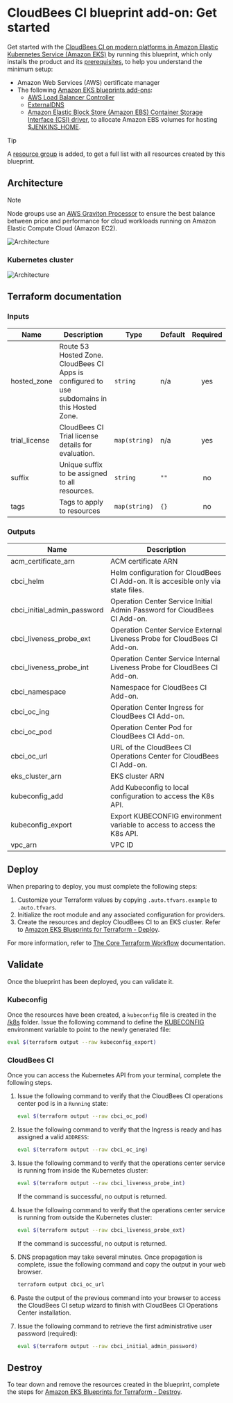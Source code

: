 # CloudBees CI blueprint add-on: Get started

Get started with the [CloudBees CI on modern platforms in Amazon Elastic Kubernetes Service (Amazon EKS)](https://docs.cloudbees.com/docs/cloudbees-ci/latest/eks-install-guide/) by running this blueprint, which only installs the product and its [prerequisites](https://docs.cloudbees.com/docs/cloudbees-ci/latest/eks-install-guide/installing-eks-using-helm#_prerequisites), to help you understand the minimum setup:

- Amazon Web Services (AWS) certificate manager
- The following [Amazon EKS blueprints add-ons](https://aws-ia.github.io/terraform-aws-eks-blueprints-addons/main/):
  - [AWS Load Balancer Controller](https://aws-ia.github.io/terraform-aws-eks-blueprints-addons/main/addons/aws-load-balancer-controller/)
  - [ExternalDNS](https://aws-ia.github.io/terraform-aws-eks-blueprints-addons/main/addons/external-dns/)
  - [Amazon Elastic Block Store (Amazon EBS) Container Storage Interface (CSI) driver](https://docs.aws.amazon.com/eks/latest/userguide/ebs-csi.html), to allocate Amazon EBS volumes for hosting [$JENKINS_HOME](https://docs.cloudbees.com/docs/cloudbees-ci/latest/backup-restore/jenkins-home).

> [!TIP]
> A [resource group](https://docs.aws.amazon.com/ARG/latest/userguide/resource-groups.html) is added, to get a full list with all resources created by this blueprint.

## Architecture

> [!NOTE]
> Node groups use an [AWS Graviton Processor](https://aws.amazon.com/ec2/graviton/) to ensure the best balance between price and performance for cloud workloads running on Amazon Elastic Compute Cloud (Amazon EC2).

![Architecture](img/getting-started.architect.drawio.svg)

### Kubernetes cluster

![Architecture](img/getting-started.k8s.drawio.svg)

## Terraform documentation

<!-- BEGIN_TF_DOCS -->
### Inputs

| Name | Description | Type | Default | Required |
|------|-------------|------|---------|:--------:|
| hosted_zone | Route 53 Hosted Zone. CloudBees CI Apps is configured to use subdomains in this Hosted Zone. | `string` | n/a | yes |
| trial_license | CloudBees CI Trial license details for evaluation. | `map(string)` | n/a | yes |
| suffix | Unique suffix to be assigned to all resources. | `string` | `""` | no |
| tags | Tags to apply to resources | `map(string)` | `{}` | no |

### Outputs

| Name | Description |
|------|-------------|
| acm_certificate_arn | ACM certificate ARN |
| cbci_helm | Helm configuration for CloudBees CI Add-on. It is accesible only via state files. |
| cbci_initial_admin_password | Operation Center Service Initial Admin Password for CloudBees CI Add-on. |
| cbci_liveness_probe_ext | Operation Center Service External Liveness Probe for CloudBees CI Add-on. |
| cbci_liveness_probe_int | Operation Center Service Internal Liveness Probe for CloudBees CI Add-on. |
| cbci_namespace | Namespace for CloudBees CI Add-on. |
| cbci_oc_ing | Operation Center Ingress for CloudBees CI Add-on. |
| cbci_oc_pod | Operation Center Pod for CloudBees CI Add-on. |
| cbci_oc_url | URL of the CloudBees CI Operations Center for CloudBees CI Add-on. |
| eks_cluster_arn | EKS cluster ARN |
| kubeconfig_add | Add Kubeconfig to local configuration to access the K8s API. |
| kubeconfig_export | Export KUBECONFIG environment variable to access to access the K8s API. |
| vpc_arn | VPC ID |
<!-- END_TF_DOCS -->

## Deploy

When preparing to deploy, you must complete the following steps:

1. Customize your Terraform values by copying `.auto.tfvars.example` to `.auto.tfvars`.
2. Initialize the root module and any associated configuration for providers.
3. Create the resources and deploy CloudBees CI to an EKS cluster. Refer to [Amazon EKS Blueprints for Terraform - Deploy](https://aws-ia.github.io/terraform-aws-eks-blueprints/getting-started/#deploy).

For more information, refer to [The Core Terraform Workflow](https://www.terraform.io/intro/core-workflow) documentation.

## Validate

Once the blueprint has been deployed, you can validate it.

### Kubeconfig

Once the resources have been created, a `kubeconfig` file is created in the [/k8s](k8s) folder. Issue the following command to define the [KUBECONFIG](https://kubernetes.io/docs/concepts/configuration/organize-cluster-access-kubeconfig/#the-kubeconfig-environment-variable) environment variable to point to the newly generated file:

  ```sh
  eval $(terraform output --raw kubeconfig_export)
  ```

### CloudBees CI

Once you can access the Kubernetes API from your terminal, complete the following steps.

1. Issue the following command to verify that the CloudBees CI operations center pod is in a `Running` state:

    ```sh
    eval $(terraform output --raw cbci_oc_pod)
    ```

2. Issue the following command to verify that the Ingress is ready and has assigned a valid `ADDRESS`:

    ```sh
    eval $(terraform output --raw cbci_oc_ing)
    ```

3. Issue the following command to verify that the operations center service is running from inside the Kubernetes cluster:

    ```sh
    eval $(terraform output --raw cbci_liveness_probe_int)
    ```

    If the command is successful, no output is returned.

4. Issue the following command to verify that the operations center service is running from outside the Kubernetes cluster:

    ```sh
    eval $(terraform output --raw cbci_liveness_probe_ext)
    ```

    If the command is successful, no output is returned.

5. DNS propagation may take several minutes. Once propagation is complete, issue the following command and copy the output in your web browser.

    ```sh
    terraform output cbci_oc_url
    ```

6. Paste the output of the previous command into your browser to access the CloudBees CI setup wizard to finish with CloudBees CI Operations Center installation.

7. Issue the following command to retrieve the first administrative user password (required):

    ```sh
    eval $(terraform output --raw cbci_initial_admin_password)
    ```

## Destroy

To tear down and remove the resources created in the blueprint, complete the steps for [Amazon EKS Blueprints for Terraform - Destroy](https://aws-ia.github.io/terraform-aws-eks-blueprints/getting-started/#destroy).
